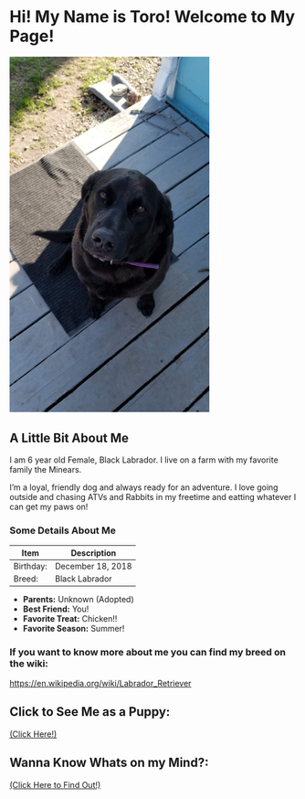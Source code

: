 # Hi! My Name is Toro! Welcome to My Page!
<img src="https://github.com/LL2323/Markdown/blob/main/20210328_172249.jpg" width="350">

## A Little Bit About Me

I am 6 year old Female, Black Labrador. I live on a farm with my favorite family the Minears. 

I’m a loyal, friendly dog and always ready for an adventure. I love going outside and chasing ATVs and Rabbits in my freetime and eatting whatever I can get my paws on!

### Some Details About Me

| Item | Description |
| ----------- | ----------- |
| Birthday: | December 18, 2018 |
| Breed: | Black Labrador |

 - **Parents:** Unknown (Adopted)
 - **Best Friend:** You!
 - **Favorite Treat:** Chicken!!
 - **Favorite Season:** Summer!

### If you want to know more about me you can find my breed on the wiki:
https://en.wikipedia.org/wiki/Labrador_Retriever

## Click to See Me as a Puppy:
[ (Click Here!) ](https://github.com/LL2323/Markdown/blob/main/puppy.md)

## Wanna Know Whats on my Mind?:
[ (Click Here to Find Out!) ](https://github.com/LL2323/Markdown/blob/main/puppy.md)
